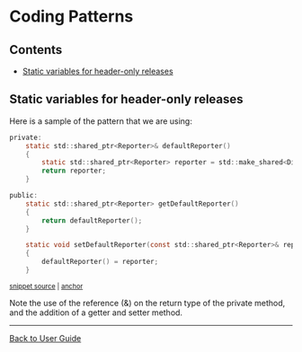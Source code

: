 <!--
GENERATED FILE - DO NOT EDIT
This file was generated by [MarkdownSnippets](https://github.com/SimonCropp/MarkdownSnippets).
Source File: /doc/mdsource/CodingPatterns.source.md
To change this file edit the source file and then execute ./run_markdown_templates.sh.
-->

<a id="top"></a>

# Coding Patterns

<!-- toc -->
## Contents

  * [Static variables for header-only releases](#static-variables-for-header-only-releases)<!-- endtoc -->

## Static variables for header-only releases

Here is a sample of the pattern that we are using:

<!-- snippet: static_variable_sample -->
<a id='snippet-static_variable_sample'/></a>
```h
private:
    static std::shared_ptr<Reporter>& defaultReporter()
    {
        static std::shared_ptr<Reporter> reporter = std::make_shared<DiffReporter>();
        return reporter;
    }

public:
    static std::shared_ptr<Reporter> getDefaultReporter()
    {
        return defaultReporter();
    }

    static void setDefaultReporter(const std::shared_ptr<Reporter>& reporter)
    {
        defaultReporter() = reporter;
    }
```
<sup><a href='/ApprovalTests/reporters/DefaultReporterFactory.h#L13-L31' title='File snippet `static_variable_sample` was extracted from'>snippet source</a> | <a href='#snippet-static_variable_sample' title='Navigate to start of snippet `static_variable_sample`'>anchor</a></sup>
<!-- endsnippet -->

Note the use of the reference (&) on the return type of the private method, and the addition of a getter and setter method.

---

[Back to User Guide](/doc/README.md#top)
